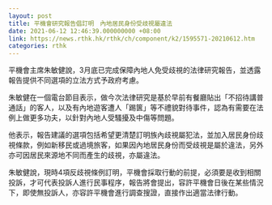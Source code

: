```yaml
---
layout: post
title: 平機會研究報告倡訂明　內地居民身份受歧視屬違法　
date: 2021-06-12 12:46:39.000000000 +08:00
link: https://news.rthk.hk/rthk/ch/component/k2/1595571-20210612.htm
categories: rthk
---
```


平機會主席朱敏健說，3月底已完成保障內地人免受歧視的法律研究報告，並透露報告提供不同選項的立法方式予政府考慮。

朱敏健在一個電台節目表示，做今次法律研究是基於早前有餐廳貼出「不招待講普通話」的客人，以及有內地遊客遭人「踢篋」等不禮貌對待事件，認為有需要在法例上做更多功夫，以針對內地人受騷擾及中傷等問題。

他表示，報告建議的選項包括希望更清楚訂明族內歧視屬犯法，並加入居民身份歧視條款，例如新移民或過境旅客，如果因內地居民身份而受歧視是屬於違法，另外亦可因居民來源地不同而產生的歧視，亦屬違法。

朱敏健說，現時4項反歧視條例訂明，平機會採取行動的前提，必須要是收到相關投訴，才可代表投訴人進行民事程序，報告將會提出，容許平機會日後在某些情況下，即使無投訴人，亦容許平機會進行調查搜證，直接作出適當法律行動。
